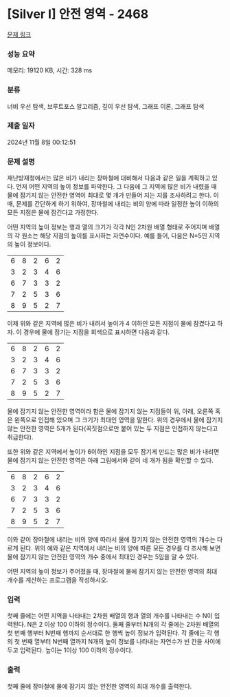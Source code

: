 # [Silver I] 안전 영역 - 2468 

[문제 링크](https://www.acmicpc.net/problem/2468) 

### 성능 요약

메모리: 19120 KB, 시간: 328 ms

### 분류

너비 우선 탐색, 브루트포스 알고리즘, 깊이 우선 탐색, 그래프 이론, 그래프 탐색

### 제출 일자

2024년 11월 8일 00:12:51

### 문제 설명

<p style="user-select: auto !important;">재난방재청에서는 많은 비가 내리는 장마철에 대비해서 다음과 같은 일을 계획하고 있다. 먼저 어떤 지역의 높이 정보를 파악한다. 그 다음에 그 지역에 많은 비가 내렸을 때 물에 잠기지 않는 안전한 영역이 최대로 몇 개가 만들어 지는 지를 조사하려고 한다. 이때, 문제를 간단하게 하기 위하여, 장마철에 내리는 비의 양에 따라 일정한 높이 이하의 모든 지점은 물에 잠긴다고 가정한다.</p>

<p style="user-select: auto !important;">어떤 지역의 높이 정보는 행과 열의 크기가 각각 N인 2차원 배열 형태로 주어지며 배열의 각 원소는 해당 지점의 높이를 표시하는 자연수이다. 예를 들어, 다음은 N=5인 지역의 높이 정보이다.</p>

<table class="table table-bordered table-center-20 td-center" style="user-select: auto !important;">
	<tbody style="user-select: auto !important;">
		<tr style="user-select: auto !important;">
			<td style="user-select: auto !important;">6</td>
			<td style="user-select: auto !important;">8</td>
			<td style="user-select: auto !important;">2</td>
			<td style="user-select: auto !important;">6</td>
			<td style="user-select: auto !important;">2</td>
		</tr>
		<tr style="user-select: auto !important;">
			<td style="user-select: auto !important;">3</td>
			<td style="user-select: auto !important;">2</td>
			<td style="user-select: auto !important;">3</td>
			<td style="user-select: auto !important;">4</td>
			<td style="user-select: auto !important;">6</td>
		</tr>
		<tr style="user-select: auto !important;">
			<td style="user-select: auto !important;">6</td>
			<td style="user-select: auto !important;">7</td>
			<td style="user-select: auto !important;">3</td>
			<td style="user-select: auto !important;">3</td>
			<td style="user-select: auto !important;">2</td>
		</tr>
		<tr style="user-select: auto !important;">
			<td style="user-select: auto !important;">7</td>
			<td style="user-select: auto !important;">2</td>
			<td style="user-select: auto !important;">5</td>
			<td style="user-select: auto !important;">3</td>
			<td style="user-select: auto !important;">6</td>
		</tr>
		<tr style="user-select: auto !important;">
			<td style="user-select: auto !important;">8</td>
			<td style="user-select: auto !important;">9</td>
			<td style="user-select: auto !important;">5</td>
			<td style="user-select: auto !important;">2</td>
			<td style="user-select: auto !important;">7</td>
		</tr>
	</tbody>
</table>

<p style="user-select: auto !important;">이제 위와 같은 지역에 많은 비가 내려서 높이가 4 이하인 모든 지점이 물에 잠겼다고 하자. 이 경우에 물에 잠기는 지점을 회색으로 표시하면 다음과 같다. </p>

<table class="table table-bordered table-center-20 td-center" style="user-select: auto !important;">
	<tbody style="user-select: auto !important;">
		<tr style="user-select: auto !important;">
			<td style="user-select: auto !important;">6</td>
			<td style="user-select: auto !important;">8</td>
			<td class="bg-2468" style="user-select: auto !important;">2</td>
			<td style="user-select: auto !important;">6</td>
			<td class="bg-2468" style="user-select: auto !important;">2</td>
		</tr>
		<tr style="user-select: auto !important;">
			<td class="bg-2468" style="user-select: auto !important;">3</td>
			<td class="bg-2468" style="user-select: auto !important;">2</td>
			<td class="bg-2468" style="user-select: auto !important;">3</td>
			<td class="bg-2468" style="user-select: auto !important;">4</td>
			<td style="user-select: auto !important;">6</td>
		</tr>
		<tr style="user-select: auto !important;">
			<td style="user-select: auto !important;">6</td>
			<td style="user-select: auto !important;">7</td>
			<td class="bg-2468" style="user-select: auto !important;">3</td>
			<td class="bg-2468" style="user-select: auto !important;">3</td>
			<td class="bg-2468" style="user-select: auto !important;">2</td>
		</tr>
		<tr style="user-select: auto !important;">
			<td style="user-select: auto !important;">7</td>
			<td class="bg-2468" style="user-select: auto !important;">2</td>
			<td style="user-select: auto !important;">5</td>
			<td class="bg-2468" style="user-select: auto !important;">3</td>
			<td style="user-select: auto !important;">6</td>
		</tr>
		<tr style="user-select: auto !important;">
			<td style="user-select: auto !important;">8</td>
			<td style="user-select: auto !important;">9</td>
			<td style="user-select: auto !important;">5</td>
			<td class="bg-2468" style="user-select: auto !important;">2</td>
			<td style="user-select: auto !important;">7</td>
		</tr>
	</tbody>
</table>

<p style="user-select: auto !important;">물에 잠기지 않는 안전한 영역이라 함은 물에 잠기지 않는 지점들이 위, 아래, 오른쪽 혹은 왼쪽으로 인접해 있으며 그 크기가 최대인 영역을 말한다. 위의 경우에서 물에 잠기지 않는 안전한 영역은 5개가 된다(꼭짓점으로만 붙어 있는 두 지점은 인접하지 않는다고 취급한다). </p>

<p style="user-select: auto !important;">또한 위와 같은 지역에서 높이가 6이하인 지점을 모두 잠기게 만드는 많은 비가 내리면 물에 잠기지 않는 안전한 영역은 아래 그림에서와 같이 네 개가 됨을 확인할 수 있다. </p>

<table class="table table-bordered table-center-20 td-center" style="user-select: auto !important;">
	<tbody style="user-select: auto !important;">
		<tr style="user-select: auto !important;">
			<td class="bg-2468" style="user-select: auto !important;">6</td>
			<td style="user-select: auto !important;">8</td>
			<td class="bg-2468" style="user-select: auto !important;">2</td>
			<td class="bg-2468" style="user-select: auto !important;">6</td>
			<td class="bg-2468" style="user-select: auto !important;">2</td>
		</tr>
		<tr style="user-select: auto !important;">
			<td class="bg-2468" style="user-select: auto !important;">3</td>
			<td class="bg-2468" style="user-select: auto !important;">2</td>
			<td class="bg-2468" style="user-select: auto !important;">3</td>
			<td class="bg-2468" style="user-select: auto !important;">4</td>
			<td class="bg-2468" style="user-select: auto !important;">6</td>
		</tr>
		<tr style="user-select: auto !important;">
			<td class="bg-2468" style="user-select: auto !important;">6</td>
			<td style="user-select: auto !important;">7</td>
			<td class="bg-2468" style="user-select: auto !important;">3</td>
			<td class="bg-2468" style="user-select: auto !important;">3</td>
			<td class="bg-2468" style="user-select: auto !important;">2</td>
		</tr>
		<tr style="user-select: auto !important;">
			<td style="user-select: auto !important;">7</td>
			<td class="bg-2468" style="user-select: auto !important;">2</td>
			<td class="bg-2468" style="user-select: auto !important;">5</td>
			<td class="bg-2468" style="user-select: auto !important;">3</td>
			<td class="bg-2468" style="user-select: auto !important;">6</td>
		</tr>
		<tr style="user-select: auto !important;">
			<td style="user-select: auto !important;">8</td>
			<td style="user-select: auto !important;">9</td>
			<td class="bg-2468" style="user-select: auto !important;">5</td>
			<td class="bg-2468" style="user-select: auto !important;">2</td>
			<td style="user-select: auto !important;">7</td>
		</tr>
	</tbody>
</table>

<p style="user-select: auto !important;">이와 같이 장마철에 내리는 비의 양에 따라서 물에 잠기지 않는 안전한 영역의 개수는 다르게 된다. 위의 예와 같은 지역에서 내리는 비의 양에 따른 모든 경우를 다 조사해 보면 물에 잠기지 않는 안전한 영역의 개수 중에서 최대인 경우는 5임을 알 수 있다. </p>

<p style="user-select: auto !important;">어떤 지역의 높이 정보가 주어졌을 때, 장마철에 물에 잠기지 않는 안전한 영역의 최대 개수를 계산하는 프로그램을 작성하시오. </p>

### 입력 

 <p style="user-select: auto !important;">첫째 줄에는 어떤 지역을 나타내는 2차원 배열의 행과 열의 개수를 나타내는 수 N이 입력된다. N은 2 이상 100 이하의 정수이다. 둘째 줄부터 N개의 각 줄에는 2차원 배열의 첫 번째 행부터 N번째 행까지 순서대로 한 행씩 높이 정보가 입력된다. 각 줄에는 각 행의 첫 번째 열부터 N번째 열까지 N개의 높이 정보를 나타내는 자연수가 빈 칸을 사이에 두고 입력된다. 높이는 1이상 100 이하의 정수이다.</p>

### 출력 

 <p style="user-select: auto !important;">첫째 줄에 장마철에 물에 잠기지 않는 안전한 영역의 최대 개수를 출력한다.</p>

